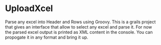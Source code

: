 UploadXcel
==========

Parse any excel into Header and Rows using Groovy. This is a grails project that gives an interface that allow to select any excel and parse it.
For now the parsed excel output is printed as XML content in the console. You can propogate it in any format
and bring it up.
